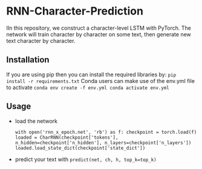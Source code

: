 # RNN-Character-Prediction
IIn this repository, we construct a character-level LSTM with PyTorch. The network will train character by character on some text, then generate new text character by character. 
## Installation 
If you are using pip then you can install the required libraries by:
 `pip install -r requirements.txt`
Conda users can make use of the env.yml file to activate
  `conda env create -f env.yml
   conda activate env.yml`
   
## Usage 
- load the network

  `with open('rnn_x_epoch.net', 'rb') as f:
      checkpoint = torch.load(f)
      loaded = CharRNN(checkpoint['tokens'], n_hidden=checkpoint['n_hidden'], n_layers=checkpoint['n_layers'])
      loaded.load_state_dict(checkpoint['state_dict'])  `
- predict  your text with
   `predict(net, ch, h, top_k=top_k)`
   

